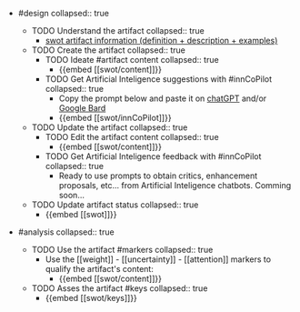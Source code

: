 
- #design
   collapsed:: true
  - TODO Understand the artifact
    collapsed:: true
    - [swot artifact information (definition + description + examples)](https://go.innbok.com/#/page/innBoK%2Fswot%2Finfo)
  - TODO Create the artifact
     collapsed:: true
    - TODO Ideate #artifact content
      collapsed:: true
      - {{embed [[swot/content]]}}
    - TODO Get Artificial Inteligence suggestions with #innCoPilot
      collapsed:: true
      - Copy the prompt below and paste it on [chatGPT](https://chat.openai.com) and/or [Google Bard](https://bard.google.com/chat)
      - {{embed [[swot/innCoPilot]]}}
  - TODO Update the artifact
    collapsed:: true
    - TODO Edit the artifact content
     collapsed:: true
      - {{embed [[swot/content]]}}
    - TODO Get Artificial Inteligence feedback with #innCoPilot
      collapsed:: true
      - Ready to use prompts to obtain critics, enhancement proposals, etc... from Artificial Inteligence chatbots. Comming soon...
  - TODO Update artifact status
    collapsed:: true
    - {{embed [[swot]]}}


- #analysis
  collapsed:: true
  - TODO Use the artifact #markers
    collapsed:: true
    - Use the [[weight]] - [[uncertainty]] - [[attention]] markers to qualify the artifact's content:
      - {{embed [[swot/content]]}}
  - TODO Asses the artifact #keys
    collapsed:: true
    - {{embed [[swot/keys]]}}













